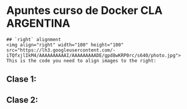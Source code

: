 # Apuntes curso de Docker CLA ARGENTINA

```
## `right` alignment
<img align="right" width="100" height="100" src="https://lh3.googleusercontent.com/-iTQfxjlIkM4/AAAAAAAAAAI/AAAAAAAAADE/gpd8wKRP0rc/s640/photo.jpg">
This is the code you need to align images to the right:
```


## Clase 1:

## Clase 2:
